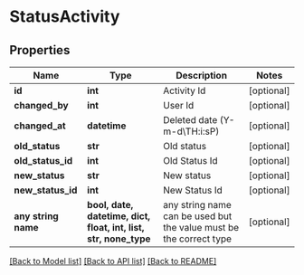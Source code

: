 # StatusActivity


## Properties
Name | Type | Description | Notes
------------ | ------------- | ------------- | -------------
**id** | **int** | Activity Id | [optional] 
**changed_by** | **int** | User Id | [optional] 
**changed_at** | **datetime** | Deleted date (Y-m-d\\TH:i:sP) | [optional] 
**old_status** | **str** | Old status | [optional] 
**old_status_id** | **int** | Old Status Id | [optional] 
**new_status** | **str** | New status | [optional] 
**new_status_id** | **int** | New Status Id | [optional] 
**any string name** | **bool, date, datetime, dict, float, int, list, str, none_type** | any string name can be used but the value must be the correct type | [optional]

[[Back to Model list]](../README.md#documentation-for-models) [[Back to API list]](../README.md#documentation-for-api-endpoints) [[Back to README]](../README.md)


